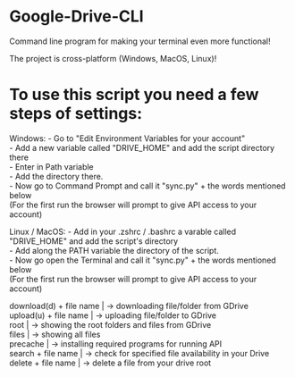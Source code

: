 # Google-Drive-CLI

Command line program for making your terminal even more functional!

The project is cross-platform (Windows, MacOS, Linux)!

# To use this script you need a few steps of settings:

Windows: - Go to "Edit Environment Variables for your account"  
         - Add a new variable called "DRIVE_HOME" and add the script directory there  
         - Enter in Path variable  
         - Add the directory there.  
         - Now go to Command Prompt and call it "sync.py" + the words mentioned below  
         (For the first run the browser will prompt to give API access to your account)  
         
         
Linux / MacOS: - Add in your .zshrc / .bashrc a varable called "DRIVE_HOME" and add the script's directory  
               - Add along the PATH variable the directory of the script.  
               - Now go open the Terminal and call it "sync.py" + the words mentioned below  
               (For the first run the browser will prompt to give API access to your account)  
         

  download(d) + file name | -> downloading file/folder from GDrive  
  upload(u) + file name | -> uploading file/folder to GDrive  
  root | -> showing the root folders and files from GDrive  
  files | -> showing all files  
  precache | -> installing required programs for running API  
  search + file name | -> check for specified file availability in your Drive  
  delete + file name | -> delete a file from your drive root  

